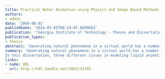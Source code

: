 ```yaml
---
title: Practical Water Animation using Physics and Image Based Methods
authors:
- admin
date: '2009-08-01'
publishDate: '2024-03-05T08:24:07.669966Z'
publication: '*Georgia Institute of Technology - Theses and Dissertations*'
publication_types:
- thesis
abstract: 'Generating natural phenomena in a virtual world has a number of practical applications. Thanks to the rich and complicated details in the real world, the goal of realistically and efficiently reproducing natural phenomena is well known as an open problem for graphics researchers. In this dissertation, three different issues in modeling liquid animations have been addressed. First, a virtual surface method is proposed to account for surface tension effects and their interactions with solid surfaces in physically based fluid simulation. This allows us to generate various surface tension behaviors in small scale liquid. The second issue that is addressed is how to make small scale fluid simulation more efficient. The proposed solution is a general shallow wave equation model, extended from the original shallow wave equations. By simplifying 3D incompressible fluid dynamics into 2D, small scale liquid can be stably and efficiently simulated over arbitrarily curved surfaces using implicit numerical schemes. The third contribution is a novel hybrid framework that combines image based reconstruction techniques with physically based fluid simulation. While image based methods cannot correctly generate fluid animations alone frame by frame, physics is used as a refinement tool to enforce physical soundness by propagating shape information back and forth in space and time. In this way, water animations can be realistically and faithfully generated from images without error accumulation or stability issues.'
summary: 'Generating natural phenomena in a virtual world has a number of practical applications.
In this dissertation, three different issues in modeling liquid animations have been addressed.'
links:
- name: URL
  url: http://hdl.handle.net/1853/31745
---
```

